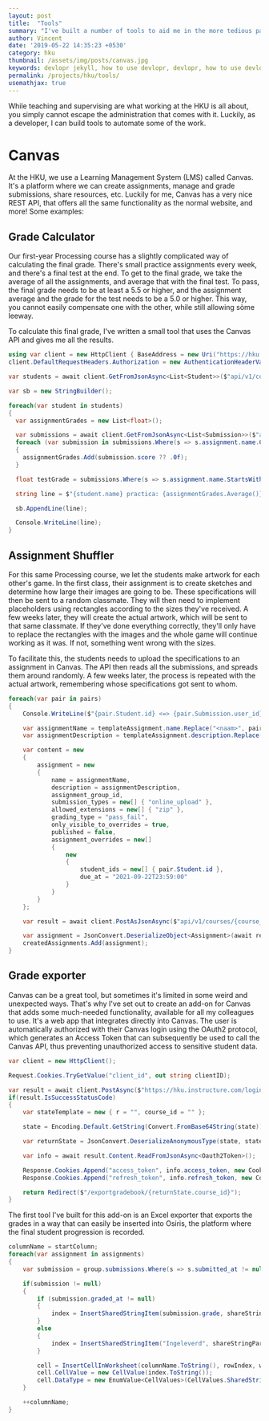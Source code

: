 ```yaml
---
layout: post
title:  "Tools"
summary: "I've built a number of tools to aid me in the more tedious parts of being a teacher, so I can focus on the things that actually matters: the students."
author: Vincent
date: '2019-05-22 14:35:23 +0530'
category: hku
thumbnail: /assets/img/posts/canvas.jpg
keywords: devlopr jekyll, how to use devlopr, devlopr, how to use devlopr-jekyll, devlopr-jekyll tutorial,best jekyll themes
permalink: /projects/hku/tools/
usemathjax: true
---
```



While teaching and supervising are what working at the HKU is all about, you simply cannot escape the administration that comes with it. Luckily, as a developer, I can build tools to automate some of the work.

# Canvas

At the HKU, we use a Learning Management System (LMS) called Canvas. It's a platform where we can create assignments, manage and grade submissions, share resources, etc. Luckily for me, Canvas has a very nice REST API, that offers all the same functionality as the normal website, and more! Some examples:

## Grade Calculator

Our first-year Processing course has a slightly complicated way of calculating the final grade. There's small practice assignments every week, and there's a final test at the end. To get to the final grade, we take the average of all the assignments, and average that with the final test. To pass, the final grade needs to be at least a 5.5 or higher, and the assignment average ànd the grade for the test needs to be a 5.0 or higher. This way, you cannot easily compensate one with the other, while still allowing sòme leeway.

To calculate this final grade, I've written a small tool that uses the Canvas API and gives me all the results.

```c#
using var client = new HttpClient { BaseAddress = new Uri("https://hku.instructure.com") };
client.DefaultRequestHeaders.Authorization = new AuthenticationHeaderValue("Bearer", access_token);

var students = await client.GetFromJsonAsync<List<Student>>($"api/v1/courses/{course_id}/users?enrollment_type[]=student");

var sb = new StringBuilder();

foreach(var student in students)
{
  var assignmentGrades = new List<float>();

  var submissions = await client.GetFromJsonAsync<List<Submission>>($"api/v1/courses/{course_id}/students/submissions?student_ids[]={student.id}&per_page=100&include[]=assignment");
  foreach (var submission in submissions.Where(s => s.assignment.name.Contains("Practicum Opdracht")))
  {
    assignmentGrades.Add(submission.score ?? .0f);
  }

  float testGrade = submissions.Where(s => s.assignment.name.StartsWith("Toets ")).Max(s => s.score) ?? .0f;

  string line = $"{student.name} practica: {assignmentGrades.Average()}, toets: {testGrade}, final: {CalculateFinalGrade(assignmentGrades.Average(), testGrade)}";

  sb.AppendLine(line);

  Console.WriteLine(line);
}
```

## Assignment Shuffler

For this same Processing course, we let the students make artwork for each other's game. In the first class, their assignment is to create sketches and determine how large their images are going to be. These specifications will then be sent to a random classmate. They will then need to implement placeholders using rectangles according to the sizes they've received. A few weeks later, they will create the actual artwork, which will be sent to that same classmate. If they've done everything correctly, they'll only have to replace the rectangles with the images and the whole game will continue working as it was. If not, something went wrong with the sizes.

To facilitate this, the students needs to upload the specifications to an assignment in Canvas. The API then reads all the submissions, and spreads them around randomly. A few weeks later, the process is repeated with the actual artwork, remembering whose specifications got sent to whom.

```c#
foreach(var pair in pairs)
{
	Console.WriteLine($"{pair.Student.id} <=> {pair.Submission.user_id}");

	var assignmentName = templateAssignment.name.Replace("<naam>", pair.Student.name);
	var assignmentDescription = templateAssignment.description.Replace("<p>&lt;afmetingen&gt;</p>", pair.Submission.body).Replace("\n", "");

	var content = new 
	{
		assignment = new 
		{
			name = assignmentName,
			description = assignmentDescription,
			assignment_group_id,
			submission_types = new[] { "online_upload" },
			allowed_extensions = new[] { "zip" },
			grading_type = "pass_fail",
			only_visible_to_overrides = true,
			published = false,
			assignment_overrides = new[] 
			{
				new
				{
					student_ids = new[] { pair.Student.id },
					due_at = "2021-09-22T23:59:00"
				}
			}
		}
	};

	var result = await client.PostAsJsonAsync($"api/v1/courses/{course_id}/assignments", content);

	var assignment = JsonConvert.DeserializeObject<Assignment>(await result.Content.ReadAsStringAsync());
	createdAssignments.Add(assignment);
}
```

## Grade exporter

Canvas can be a great tool, but sometimes it's limited in some weird and unexpected ways. That's why I've set out to create an add-on for Canvas that adds some much-needed functionality, available for all my colleagues to use. It's a web app that integrates directly into Canvas. The user is automatically authorized with their Canvas login using the OAuth2 protocol, which generates an Access Token that can subsequently be used to call the Canvas API, thus preventing unauthorized access to sensitive student data.

```c#
var client = new HttpClient();

Request.Cookies.TryGetValue("client_id", out string clientID);

var result = await client.PostAsync($"https://hku.instructure.com/login/oauth2/token?grant_type=authorization_code&client_id={clientID}&client_secret=secret&redirect_url=https://{Request.Host}/api/oauth2response&code={code}", null);
if(result.IsSuccessStatusCode)
{
    var stateTemplate = new { r = "", course_id = "" };

    state = Encoding.Default.GetString(Convert.FromBase64String(state));

    var returnState = JsonConvert.DeserializeAnonymousType(state, stateTemplate);

    var info = await result.Content.ReadFromJsonAsync<Oauth2Token>();

    Response.Cookies.Append("access_token", info.access_token, new CookieOptions { HttpOnly = true, Secure = true, SameSite = SameSiteMode.None, IsEssential = true, MaxAge = TimeSpan.FromSeconds(info.expires_in) });
    Response.Cookies.Append("refresh_token", info.refresh_token, new CookieOptions { HttpOnly = true, Secure = true, SameSite = SameSiteMode.None, IsEssential = true, MaxAge = TimeSpan.FromDays(100.0) });

    return Redirect($"/exportgradebook/{returnState.course_id}");
}
```

The first tool I've built for this add-on is an Excel exporter that exports the grades in a way that can easily be inserted into Osiris, the platform where the final student progression is recorded.

```c#
columnName = startColumn;
foreach(var assignment in assignments)
{
    var submission = group.submissions.Where(s => s.submitted_at != null && s.assignment.id == assignment.id).OrderByDescending(s => s.submitted_at).FirstOrDefault();

    if(submission != null)
    {
        if (submission.graded_at != null)
        {
            index = InsertSharedStringItem(submission.grade, shareStringPart);
        }
        else
        {
            index = InsertSharedStringItem("Ingeleverd", shareStringPart);
        }

        cell = InsertCellInWorksheet(columnName.ToString(), rowIndex, worksheetPart);
        cell.CellValue = new CellValue(index.ToString());
        cell.DataType = new EnumValue<CellValues>(CellValues.SharedString);
    }

    ++columnName;
}
```

